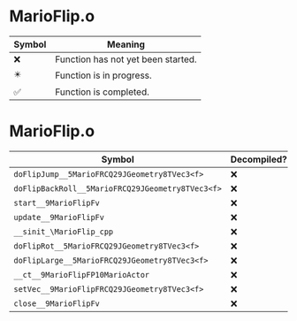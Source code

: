 # MarioFlip.o
| Symbol | Meaning 
| ------------- | ------------- 
| :x: | Function has not yet been started. 
| :eight_pointed_black_star: | Function is in progress. 
| :white_check_mark: | Function is completed. 


# MarioFlip.o
| Symbol | Decompiled? |
| ------------- | ------------- |
| `doFlipJump__5MarioFRCQ29JGeometry8TVec3<f>` | :x: |
| `doFlipBackRoll__5MarioFRCQ29JGeometry8TVec3<f>` | :x: |
| `start__9MarioFlipFv` | :x: |
| `update__9MarioFlipFv` | :x: |
| `__sinit_\MarioFlip_cpp` | :x: |
| `doFlipRot__5MarioFRCQ29JGeometry8TVec3<f>` | :x: |
| `doFlipLarge__5MarioFRCQ29JGeometry8TVec3<f>` | :x: |
| `__ct__9MarioFlipFP10MarioActor` | :x: |
| `setVec__9MarioFlipFRCQ29JGeometry8TVec3<f>` | :x: |
| `close__9MarioFlipFv` | :x: |
